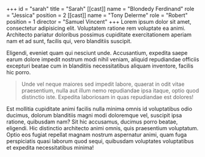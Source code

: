 +++
id = "sarah"
title = "Sarah"
[[cast]]
name = "Blondedy Ferdinand"
role = "Jessica"
position = 2
[[cast]]
name = "Tony Delerme"
role = "Robert"
position = 1
director = "Samuel Vincent"
+++
Lorem ipsum dolor sit amet, consectetur adipisicing elit. Voluptatem ratione rem voluptate ea animi. Architecto pariatur doloribus possimus cupiditate exercitationem aperiam nam et ad sunt, facilis qui, vero blanditiis suscipit.

Eligendi, eveniet quam qui nesciunt unde. Accusantium, expedita saepe earum dolore impedit nostrum modi nihil veniam, aliquid repudiandae officiis excepturi beatae cum in blanditiis necessitatibus aliquam inventore, facilis hic porro.

> Unde vel neque maiores sed impedit labore, quaerat in odit vitae praesentium, nulla aut illum nemo repudiandae ipsa itaque, optio quod distinctio iste. Expedita laboriosam in quas repudiandae est dolores!

Est mollitia cupiditate animi facilis nulla minima omnis id voluptatibus odio ducimus, dolorum blanditiis magni modi doloremque vel, suscipit ipsa ratione, quibusdam nam? Sit hic accusamus, ducimus porro beatae, eligendi.
Hic distinctio architecto animi omnis, quis praesentium voluptatum. Optio eos fugiat repellat magnam nostrum aspernatur animi, quam fuga perspiciatis quasi laborum quod sequi, quibusdam voluptates voluptatibus et expedita necessitatibus minima!
